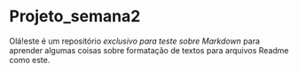 # Projeto_semana2

Olá!este é um repositório *exclusivo para teste sobre Markdown* para aprender algumas coisas sobre
formatação de textos para arquivos Readme como este.
